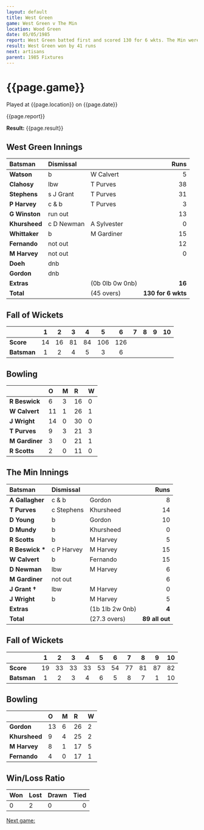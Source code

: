 ```yaml
---
layout: default
title: West Green
game: West Green v The Min
location: Wood Green
date: 05/05/1985
report: West Green batted first and scored 130 for 6 wkts. The Min were bowled out for 89.
result: West Green won by 41 runs
next: artisans
parent: 1985 Fixtures
---
```


# {{page.game}}

Played at {{page.location}} on {{page.date}}

{{page.report}}

**Result:** {{page.result}}

## West Green Innings

| Batsman | Dismissal |  | Runs |
|:---|:---|---|---:|
| **Watson** | b | W Calvert | 5 | 
| **Clahosy** | lbw | T Purves | 38 | 
| **Stephens** | s J Grant | T Purves | 31 | 
| **P Harvey** | c & b | T Purves | 3 | 
| **G Winston** | run out |  | 13 | 
| **Khursheed** | c D Newman | A Sylvester | 0 | 
| **Whittaker** | b | M Gardiner | 15 | 
| **Fernando** | not out |  | 12 | 
| **M Harvey** | not out |  | 0 | 
| **Doeh** | dnb |  |  | 
| **Gordon** | dnb |  |  | 
| **Extras** | | (0b 0lb 0w 0nb) | **16** | 
| **Total** | | (45 overs) | **130 for 6 wkts** | 

## Fall of Wickets

| | 1 | 2 | 3 | 4 | 5 | 6 | 7 | 8 | 9 | 10 |
|---|:---:|:---:|:---:|:---:|:---:|:---:|:---:|:---:|:---:|:---:|
| **Score** | 14 | 16 | 81 | 84 | 106 | 126 |  |  |  |  | 
| **Batsman** | 1 | 2 | 4 | 5 | 3 | 6 |  |  |  |  | 


## Bowling

| | O | M | R | W |
|---|:---|:---|:---|:---|
| **R Beswick** | 6 | 3 | 16 | 0 | 
| **W Calvert** | 11 | 1 | 26 | 1 | 
| **J Wright** | 14 | 0 | 30 | 0 | 
| **T Purves** | 9 | 3 | 21 | 3 | 
| **M Gardiner** | 3 | 0 | 21 | 1 |
| **R Scotts** | 2 | 0 | 11 | 0 | 

## The Min Innings

| Batsman | Dismissal |  | Runs |
|:---|:---|---|---:|
| **A Gallagher** | c & b | Gordon | 8 | 
| **T Purves** | c Stephens | Khursheed | 14 | 
| **D Young** | b | Gordon | 10 | 
| **D Mundy** | b | Khursheed | 0 | 
| **R Scotts** | b  | M Harvey | 5 | 
| **R Beswick &#42;** | c P Harvey | M Harvey | 15 | 
| **W Calvert** | b | Fernando | 15 | 
| **D Newman** | lbw | M Harvey | 6 | 
| **M Gardiner** | not out |  | 6 | 
| **J Grant &#8224;** | lbw | M Harvey | 0 | 
| **J Wright** | b | M Harvey | 5 | 
| **Extras** | | (1b 1lb 2w 0nb) | **4** | 
| **Total** | | (27.3 overs) | **89 all out** | 

## Fall of Wickets

| | 1 | 2 | 3 | 4 | 5 | 6 | 7 | 8 | 9 | 10 |
|---|:---:|:---:|:---:|:---:|:---:|:---:|:---:|:---:|:---:|:---:|
| **Score** | 19 | 33 | 33 | 33 | 53 | 54 | 77 | 81 | 87 | 82 | 
| **Batsman** | 1 | 2 | 3 | 4 | 6 | 5 | 8 | 7 | 1 | 10 | 

## Bowling

| | O | M | R | W |
|---|:---|:---|:---|:---|
| **Gordon** | 13 | 6 | 26 | 2 | 
| **Khursheed** | 9 | 4 | 25 | 2 | 
| **M Harvey** | 8 | 1 | 17 | 5 | 
| **Fernando** | 4 | 0 | 17 | 1 | 

## Win/Loss Ratio

| Won | Lost | Drawn | Tied |
|:---|:---|:---|---:|
| 0 | 2 | 0 | 0 |

[Next game:]({{page.next}})